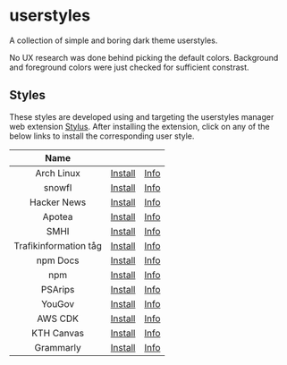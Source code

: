 # userstyles

A collection of simple and boring dark theme userstyles.

No UX research was done behind picking the default colors. Background and
foreground colors were just checked for sufficient constrast.

## Styles

These styles are developed using and targeting the userstyles manager web
extension [Stylus](https://github.com/openstyles/stylus). After installing the
extension, click on any of the below links to install the corresponding user
style.

|         Name          |                                                                                                                   |                               |
| :-------------------: | :---------------------------------------------------------------------------------------------------------------: | :---------------------------: |
|      Arch Linux       |          [Install](https://raw.githubusercontent.com/aruncveli/userstyles/refs/heads/main/sites/archlinux/archlinux.user.css)           |    [Info](sites/archlinux)    |
|        snowfl         |                [Install](https://github.com/aruncveli/userstyles/raw/main/snowfl/snowfl.user.styl)                |        [Info](snowfl)         |
|      Hacker News      |            [Install](https://github.com/aruncveli/userstyles/raw/main/hackernews/hackernews.user.styl)            |      [Info](hackernews)       |
|        Apotea         |             [Install](https://raw.githubusercontent.com/aruncveli/userstyles/refs/heads/main/sites/apotea/apotea.user.css)              |     [Info](sites/apotea)      |
|         SMHI          |                  [Install](https://github.com/aruncveli/userstyles/raw/main/smhi/smhi.user.styl)                  |         [Info](smhi)          |
| Trafikinformation tåg | [Install](https://github.com/aruncveli/userstyles/raw/main/trafikinformation-tåg/trafikinformation-tåg.user.styl) | [Info](trafikinformation-tåg) |
|       npm Docs        |              [Install](https://github.com/aruncveli/userstyles/raw/main/npm-docs/npm-docs.user.styl)              |       [Info](npm-docs)        |
|          npm          |                   [Install](https://github.com/aruncveli/userstyles/raw/main/npm/npm.user.styl)                   |          [Info](npm)          |
|        PSArips        |               [Install](https://github.com/aruncveli/userstyles/raw/main/psarips/psarips.user.styl)               |        [Info](psarips)        |
|        YouGov         |                [Install](https://github.com/aruncveli/userstyles/raw/main/yougov/yougov.user.styl)                |        [Info](yougov)         |
|        AWS CDK        |               [Install](https://github.com/aruncveli/userstyles/raw/main/aws-cdk/aws-cdk.user.styl)               |        [Info](aws-cdk)        |
|      KTH Canvas       |            [Install](https://github.com/aruncveli/userstyles/raw/main/kth-canvas/kth-canvas.user.styl)            |      [Info](kth-canvas)       |
|       Grammarly       |             [Install](https://github.com/aruncveli/userstyles/raw/main/grammarly/grammarly.user.styl)             |       [Info](grammarly)       |
